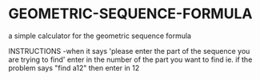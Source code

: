 # GEOMETRIC-SEQUENCE-FORMULA
a simple calculator for the geometric sequence formula

INSTRUCTIONS
-when it says 'please enter the part of the sequence you are trying to find' enter in the number of the part you
want to find ie. if the problem says "find a12" then enter in 12

